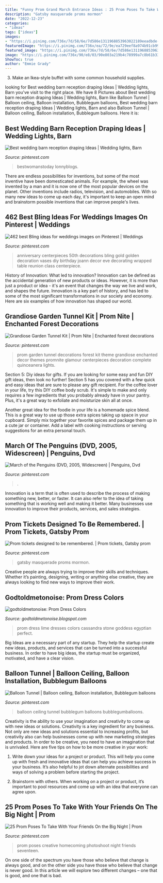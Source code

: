 ```yaml
---
title: "Funny Prom Grand March Entrance Ideas : 25 Prom Poses To Take With Your Friends On The Big Night"
description: "Gatsby masquerade proms mormon"
date: "2022-12-23"
categories:
- "ideas"
tags: ["ideas"]
images:
- "https://i.pinimg.com/736x/7d/58/6e/7d586e1311968853963022189eeadbde--senior-prom-prom-.jpg"
featuredImage: "https://i.pinimg.com/736x/ea/72/9e/ea729eef8a974b91cb9992a19e57c2fc.jpg"
featured_image: "https://i.pinimg.com/736x/7d/58/6e/7d586e1311968853963022189eeadbde--senior-prom-prom-.jpg"
image: "https://i.pinimg.com/736x/90/e8/03/90e803a219b4c78999a7c8b61b331d1d--th-anniversary-centerpieces-th-wedding-anniversary-party-ideas.jpg"
ShowToc: true
author: "Emmie Grady"
---
```



3. Make an Ikea-style buffet with some common household supplies.

	

		
looking for Best wedding barn reception draping Ideas | Wedding lights, Barn you've visit to the right place. We have 8 Pictures about Best wedding barn reception draping Ideas | Wedding lights, Barn like Balloon Tunnel | Balloon ceiling, Balloon installation, Bubblegum balloons, Best wedding barn reception draping Ideas | Wedding lights, Barn and also Balloon Tunnel | Balloon ceiling, Balloon installation, Bubblegum balloons. Here it is:
		
    
## Best Wedding Barn Reception Draping Ideas | Wedding Lights, Barn

<img loading=lazy src="https://i.pinimg.com/originals/22/80/cd/2280cd9262ca2502fec2e117e9ee7086.jpg" onerror="this.onerror=null;this.src='https://tse4.mm.bing.net/th?id=OIP.OArhbSsZqF9WbO1QZu_VvgAAAA&amp;pid=15.1';" alt="Best wedding barn reception draping Ideas | Wedding lights, Barn">

_Source: pinterest.com_

>bestwomanstoday lonnyblogs. 

	

There are endless possibilities for inventions, but some of the most inventive have been domesticated animals. For example, the wheel was invented by a man and it is now one of the most popular devices on the planet. Other inventions include radios, television, and automobiles. With so many new ideas to come up each day, it's important to keep an open mind and brainstorm possible inventions that can improve people's lives.

    
## 462 Best Bling Ideas For Weddings Images On Pinterest | Weddings

<img loading=lazy src="https://i.pinimg.com/736x/90/e8/03/90e803a219b4c78999a7c8b61b331d1d--th-anniversary-centerpieces-th-wedding-anniversary-party-ideas.jpg" onerror="this.onerror=null;this.src='https://tse1.mm.bing.net/th?id=OIP.kJfiWSXgXUAUAOJRfxlsqwHaJs&amp;pid=15.1';" alt="462 best Bling ideas for weddings images on Pinterest | Weddings">

_Source: pinterest.com_

>anniversary centerpieces 50th decorations bling gold golden decoration vases diy birthday joann decor eve decorating wrapped table reunion class centerpiece. 

	

History of Innovation: What led to innovation?
Innovation can be defined as the accidental generation of new products or ideas. However, it is more than just a product or idea - it's an event that changes the way we live and work, and shapes the future. Innovation is a key part of history, and has led to some of the most significant transformations in our society and economy. Here are six examples of how innovation has shaped our world.

    
## Grandiose Garden Tunnel Kit | Prom Nite | Enchanted Forest Decorations

<img loading=lazy src="https://i.pinimg.com/736x/eb/2e/c3/eb2ec32811c42456eecd90560846eac6.jpg" onerror="this.onerror=null;this.src='https://tse2.mm.bing.net/th?id=OIP.JVVSNODGaVQMzC2-fw4oHgHaHa&amp;pid=15.1';" alt="Grandiose Garden Tunnel Kit | Prom Nite | Enchanted forest decorations">

_Source: pinterest.com_

>prom garden tunnel decorations forest kit theme grandiose enchanted decor themes promnite glamour centerpieces decoration complete quinceanera lights. 

	

Section 5: Diy ideas for gifts.
If you are looking for some easy and fun DIY gift ideas, then look no further! Section 5 has you covered with a few quick and easy ideas that are sure to please any gift recipient.
For the coffee lover in your life, try this DIY coffee body scrub. It's simple to make and only requires a few ingredients that you probably already have in your pantry. Plus, it's a great way to exfoliate and moisturize skin all at once.

Another great idea for the foodie in your life is a homemade spice blend. This is a great way to use up those extra spices taking up space in your cupboard. Simply mix together your favorite spices and package them up in a cute jar or container. Add a label with cooking instructions or serving suggestions for an extra personal touch.

    
## March Of The Penguins (DVD, 2005, Widescreen) | Penguins, Dvd

<img loading=lazy src="https://i.pinimg.com/736x/ea/72/9e/ea729eef8a974b91cb9992a19e57c2fc.jpg" onerror="this.onerror=null;this.src='https://tse4.mm.bing.net/th?id=OIP.81KZCpupqy5mXvM6nxXMWwHaHa&amp;pid=15.1';" alt="March of the Penguins (DVD, 2005, Widescreen) | Penguins, Dvd">

_Source: pinterest.com_

>. 

	

Innovation is a term that is often used to describe the process of making something new, better, or faster. It can also refer to the idea of taking something that is working well and making it better. Many businesses use innovation to improve their products, services, and sales strategies.

    
## Prom Tickets Designed To Be Remembered. | Prom Tickets, Gatsby Prom

<img loading=lazy src="https://i.pinimg.com/736x/48/7d/f9/487df9e6abc2385ee3adabca417d1720.jpg" onerror="this.onerror=null;this.src='https://tse2.mm.bing.net/th?id=OIP.pCjfzMsvItgdOlHgTNaLZgHaEu&amp;pid=15.1';" alt="Prom tickets designed to be remembered. | Prom tickets, Gatsby prom">

_Source: pinterest.com_

>gatsby masquerade proms mormon. 

	

Creative people are always trying to improve their skills and techniques. Whether it’s painting, designing, writing or anything else creative, they are always looking to find new ways to improve their work.

    
## Godtoldmetonoise: Prom Dress Colors

<img loading=lazy src="http://4.bp.blogspot.com/_EKMS0H5IPb4/TSgPEnxDZSI/AAAAAAAAAd0/8bjP-86b9I4/s1600/Prom-dress-color.jpg" onerror="this.onerror=null;this.src='https://tse1.mm.bing.net/th?id=OIP.HLscRgrQvTi0UPfgkh6jtAAAAA&amp;pid=15.1';" alt="godtoldmetonoise: Prom Dress Colors">

_Source: godtoldmetonoise.blogspot.com_

>prom dress lime dresses colors cassandra stone goddess egyptian perfect. 

	

Big Ideas are a necessary part of any startup. They help the startup create new ideas, products, and services that can be turned into a successful business. In order to have big ideas, the startup must be organized, motivated, and have a clear vision.

    
## Balloon Tunnel | Balloon Ceiling, Balloon Installation, Bubblegum Balloons

<img loading=lazy src="https://i.pinimg.com/originals/97/48/a5/9748a5ea434dc35b1fee00c2751492fe.jpg" onerror="this.onerror=null;this.src='https://tse1.mm.bing.net/th?id=OIP.hgtDlh1VsYciCVpyaXthzQHaHa&amp;pid=15.1';" alt="Balloon Tunnel | Balloon ceiling, Balloon installation, Bubblegum balloons">

_Source: pinterest.com_

>balloon ceiling tunnel bubblegum balloons bubblegumballoons. 

	

Creativity is the ability to use your imagination and creativity to come up with new ideas or solutions.
Creativity is a key ingredient for any business. Not only are new ideas and solutions essential to increasing profits, but creativity also can help businesses come up with new marketing strategies and products. In order to be creative, you need to have an imagination that is unrivaled. Here are five tips on how to be more creative in your work: 
1. Write down your ideas for a project or product. This will help you come up with fresh and innovative ideas that can help you achieve success in your business. It’s also helpful to jot down alternate possibilities and ways of solving a problem before starting the project. 

2. Brainstorm with others. When working on a project or product, it’s important to pool resources and come up with an idea that everyone can agree upon.

    
## 25 Prom Poses To Take With Your Friends On The Big Night | Prom

<img loading=lazy src="https://i.pinimg.com/736x/7d/58/6e/7d586e1311968853963022189eeadbde--senior-prom-prom-.jpg" onerror="this.onerror=null;this.src='https://tse3.mm.bing.net/th?id=OIP.hr5ZyHBWr1p0IZq8sqo3FgHaFS&amp;pid=15.1';" alt="25 Prom Poses To Take With Your Friends On the Big Night | Prom">

_Source: pinterest.com_

>prom poses creative homecoming photoshoot night friends seventeen. 

	

On one side of the spectrum you have those who believe that change is always good, and on the other side you have those who believe that change is never good. In this article we will explore two different changes – one that is good, and one that is bad.

